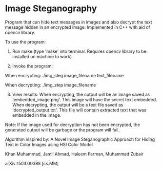 # Image Steganography
Program that can hide text messages in images and also decrypt the text message hidden in an encrypted image. Implemented in C++ with aid of opencv library.

To use the program:

1) Run make (type 'make' into terminal. Requires opencv library to be installed on machine to work)

2) Invoke the program:

When encrypting: ./img_steg image_filename text_filename

When decrypting: ./img_step image_filename

3) View results: When encrypting, the output will be an image saved as 'embedded_image.png'. This image will have the secret text embedded. When decrypting, the output will be a text file saved as 'decrypted_output.txt'. This file will contain extracted text that was embedded in the image.

Note: If the image used for decryption has not been encrypted, the generated output will be garbage or the program will fail.

Algorithm inspired by:
A Novel Image Steganographic Approach for Hiding Text in Color Images using HSI Color Model

Khan Muhammad, Jamil Ahmad, Haleem Farman, Muhammad Zubair

arXiv:1503.00388 [cs.MM]
